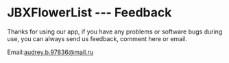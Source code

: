 # JBXFlowerList --- Feedback


Thanks for using our app, if you have any problems or software bugs during use, you can always send us feedback, comment here or email.


Email:audrey.b.97836@mail.ru

